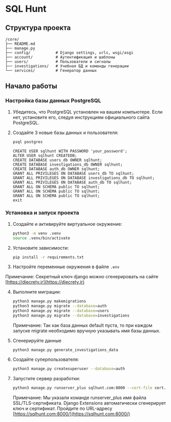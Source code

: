 # SQL Hunt

## Структура проекта

```
/core/
├── README.md
├── manage.py
├── config/           # Django settings, urls, wsgi/asgi
├── account/          # Аутентификация и шаблоны
├── users/            # Пользователи и сигналы
├── investigations/   # Учебная БД и команды генерации
└── services/         # Генератор данных
```

## Начало работы

### Настройка базы данных PostgreSQL

1. Убедитесь, что PostgreSQL установлен на
 вашем компьютере. Если нет, установите его, следуя инструкциям официального сайта PostgreSQL.
2. Создайте 3 новые базы данных и пользователя:

   ```bash
   psql postgres 
   ```

   ```psql
   CREATE USER sqlhunt WITH PASSWORD 'your_password';
   ALTER USER sqlhunt CREATEDB;
   CREATE DATABASE users_db OWNER sqlhunt;
   CREATE DATABASE investigations_db OWNER sqlhunt;
   CREATE DATABASE auth_db OWNER sqlhunt;
   GRANT ALL PRIVILEGES ON DATABASE users_db TO sqlhunt;
   GRANT ALL PRIVILEGES ON DATABASE investigations_db TO sqlhunt;
   GRANT ALL PRIVILEGES ON DATABASE auth_db TO sqlhunt;
   GRANT ALL ON SCHEMA public TO sqlhunt;
   GRANT ALL ON SCHEMA public TO sqlhunt;
   GRANT ALL ON SCHEMA public TO sqlhunt;
   exit
   ```

### Установка и запуск проекта

1. Создайте и активируйте виртуальное окружение:

   ```bash
   python3 -m venv .venv
   source .venv/bin/activate 
   ```
2. Установите зависимости:

   ```bash
   pip install -r requirements.txt
   ```
3. Настройте переменные окружения в файле `.env`

Примечание: Секретный ключ django можно сгенерировать на сайте [https://djecrety.ir](https://djecrety.ir)

4. Выполните миграции:

   ```bash
   python3 manage.py makemigrations
   python3 manage.py migrate --database=auth
   python3 manage.py migrate --database=users
   python3 manage.py migrate --database=investigations
   ```
   Примечание: Так как база данных default пуста, то при каждом запуске migrate необходимо вручную указывать имя базы данных.

5. Сгенерируйте данные 
    ```
    python3 manage.py generate_investigations_data
    ```
6. Создайте суперпользователя:

   ```bash
   python3 manage.py createsuperuser --database=auth
   ```
7. Запустите сервер разработки:

   ```bash
   python3 manage.py runserver_plus sqlhunt.com:8000 --cert-file cert.crt
   ```
   Примечание: Мы указали команде runserver_plus имя файла SSL/TLS-сертификата. Django Extensions автоматически сгенерирует ключ и сертификат. Пройдите по URL-адресу [https://sqlhunt.com:8000/](https://sqlhunt.com:8000/)
